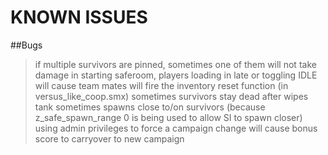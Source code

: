 # KNOWN ISSUES

##Bugs   
> if multiple survivors are pinned, sometimes one of them will not take damage
> in starting saferoom, players loading in late or toggling IDLE will cause team mates will fire the inventory reset function (in versus_like_coop.smx)
> sometimes survivors stay dead after wipes
> tank sometimes spawns close to/on survivors (because z_safe_spawn_range 0 is being used to allow SI to spawn closer)
> using admin privileges to force a campaign change will cause bonus score to carryover to new campaign




